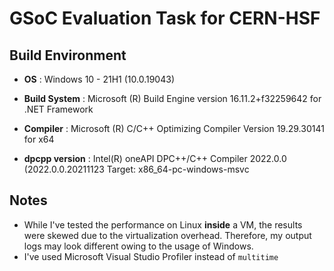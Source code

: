 # GSoC Evaluation Task for CERN-HSF

## Build Environment

- **OS** : Windows 10 - 21H1 (10.0.19043)

- **Build System** : Microsoft (R) Build Engine version 16.11.2+f32259642 for .NET Framework

- **Compiler** : Microsoft (R) C/C++ Optimizing Compiler Version 19.29.30141 for x64

- **dpcpp version** : Intel(R) oneAPI DPC++/C++ Compiler 2022.0.0 (2022.0.0.20211123 Target: x86_64-pc-windows-msvc

## Notes

- While I've tested the performance on Linux **inside** a VM, the results were skewed due to the virtualization overhead. Therefore, my output logs may look different owing to the usage of Windows.
- I've used Microsoft Visual Studio Profiler instead of `multitime`

